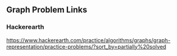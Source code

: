 ## Graph Problem Links
### Hackerearth
https://www.hackerearth.com/practice/algorithms/graphs/graph-representation/practice-problems/?sort_by=partially%20solved
